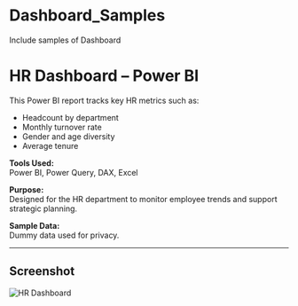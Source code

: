 # Dashboard_Samples
Include samples of Dashboard
# HR Dashboard – Power BI

This Power BI report tracks key HR metrics such as:
- Headcount by department
- Monthly turnover rate
- Gender and age diversity
- Average tenure

**Tools Used:**  
Power BI, Power Query, DAX, Excel

**Purpose:**  
Designed for the HR department to monitor employee trends and support strategic planning.

**Sample Data:**  
Dummy data used for privacy.

---

## Screenshot
![HR Dashboard](screenshot.png)

